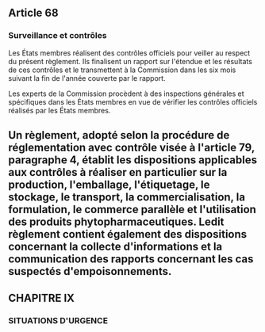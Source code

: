 ## Article 68
### Surveillance et contrôles

Les États membres réalisent des contrôles officiels pour veiller au respect du présent règlement. Ils finalisent un rapport sur l'étendue et les résultats de ces contrôles et le transmettent à la Commission dans les six mois suivant la fin de l'année couverte par le rapport.

Les experts de la Commission procèdent à des inspections générales et spécifiques dans les États membres en vue de vérifier les contrôles officiels réalisés par les États membres.

Un règlement, adopté selon la procédure de réglementation avec contrôle visée à l'article 79, paragraphe 4, établit les dispositions applicables aux contrôles à réaliser en particulier sur la production, l'emballage, l'étiquetage, le stockage, le transport, la commercialisation, la formulation, le commerce parallèle et l'utilisation des produits phytopharmaceutiques. Ledit règlement contient également des dispositions concernant la collecte d'informations et la communication des rapports concernant les cas suspectés d'empoisonnements.
---


## CHAPITRE IX
### SITUATIONS D'URGENCE